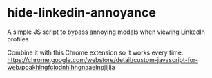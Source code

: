 # hide-linkedin-annoyance
A simple JS script to bypass annoying modals when viewing LinkedIn profiles

Combine it with this Chrome extension so it works every time: https://chrome.google.com/webstore/detail/custom-javascript-for-web/poakhlngfciodnhlhhgnaaelnpjljija
